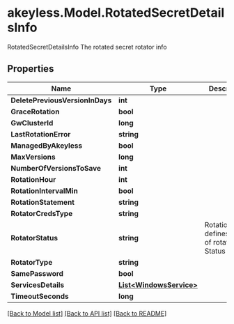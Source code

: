 # akeyless.Model.RotatedSecretDetailsInfo
RotatedSecretDetailsInfo The rotated secret rotator info

## Properties

Name | Type | Description | Notes
------------ | ------------- | ------------- | -------------
**DeletePreviousVersionInDays** | **int** |  | [optional] 
**GraceRotation** | **bool** |  | [optional] 
**GwClusterId** | **long** |  | [optional] 
**LastRotationError** | **string** |  | [optional] 
**ManagedByAkeyless** | **bool** |  | [optional] 
**MaxVersions** | **long** |  | [optional] 
**NumberOfVersionsToSave** | **int** |  | [optional] 
**RotationHour** | **int** |  | [optional] 
**RotationIntervalMin** | **bool** |  | [optional] 
**RotationStatement** | **string** |  | [optional] 
**RotatorCredsType** | **string** |  | [optional] 
**RotatorStatus** | **string** | RotationStatus defines types of rotation Status | [optional] 
**RotatorType** | **string** |  | [optional] 
**SamePassword** | **bool** |  | [optional] 
**ServicesDetails** | [**List&lt;WindowsService&gt;**](WindowsService.md) |  | [optional] 
**TimeoutSeconds** | **long** |  | [optional] 

[[Back to Model list]](../README.md#documentation-for-models) [[Back to API list]](../README.md#documentation-for-api-endpoints) [[Back to README]](../README.md)

